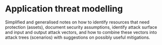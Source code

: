 # Application threat modelling

Simplified and generalised notes on how to identify resources that need protection (assets), document security assumptions, identify attack surface and input and output attack vectors, and how to combine these vectors into attack trees (scenarios) with suggestions on possibly useful mitigations. 